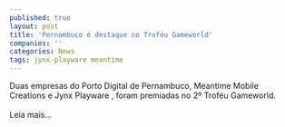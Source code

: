 ```yaml
---
published: true
layout: post
title: 'Pernambuco é destaque no Troféu Gameworld'
companies: ''
categories: News
tags: jynx-playware meantime
---
```

Duas empresas do Porto Digital de Pernambuco, Meantime Mobile Creations
 e Jynx Playware
, foram premiadas no 2&ordm; Troféu Gameworld.<br /><br />Leia mais...
<br />
